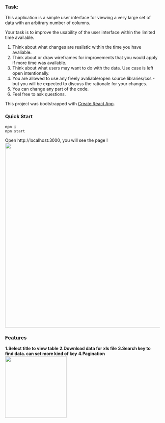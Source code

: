 ### Task: 

This application is a simple user interface for viewing a very large set of data with an arbitrary number of columns.

Your task is to improve the usability of the user interface within the limited time available.

1. Think about what changes are realistic within the time you have avaliable.
2. Think about or draw wireframes for improvements that you would apply if more time was available.
3. Think about what users may want to do with the data. Use case is left open intentionally. 
4. You are allowed to use any freely avaliable/open source libraries/css - but you will be expected to discuss the rationale for your changes.
5. You can change any part of the code.
5. Feel free to ask questions.

This project was bootstrapped with [Create React App](https://github.com/facebook/create-react-app).

### Quick Start

```
npm i
npm start
```

Open http://localhost:3000, you will see the page !
<img src="https://marpts.github.io/Table-task/src/tableDemo.png" width="600px" >


### Features
**1.Select title to view table**
**2.Download data for xls file**
**3.Search key to find data. can set more kind of key**
**4.Pagination**
<img src="https://marpts.github.io/Table-task/src/Pagination.png" width="200px" >
